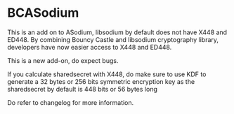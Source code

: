# BCASodium

This is an add on to ASodium, libsodium by default does not have X448 and ED448.
By combining Bouncy Castle and libsodium cryptography library, developers have
now easier access to X448 and ED448.

This is a new add-on, do expect bugs.

If you calculate sharedsecret with X448, do make sure to use KDF to generate a
32 bytes or 256 bits symmetric encryption key as the sharedsecret by default
is 448 bits or 56 bytes long

Do refer to changelog for more information.
